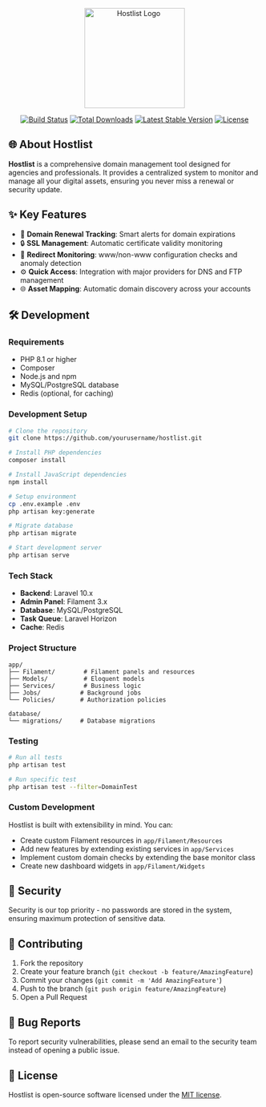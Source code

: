 <p align="center">
<img src="https://avatars.githubusercontent.com/u/186941888?v=4" width="200" alt="Hostlist Logo">
</p>

<p align="center">
<a href="https://github.com/hostlist/actions"><img src="https://github.com/hostlist/hostlist/workflows/tests/badge.svg" alt="Build Status"></a>
<a href="https://packagist.org/packages/hostlist/hostlist"><img src="https://img.shields.io/packagist/dt/hostlist/hostlist" alt="Total Downloads"></a>
<a href="https://packagist.org/packages/hostlist/hostlist"><img src="https://img.shields.io/packagist/v/hostlist/hostlist" alt="Latest Stable Version"></a>
<a href="https://packagist.org/packages/hostlist/hostlist"><img src="https://img.shields.io/packagist/l/hostlist/hostlist" alt="License"></a>
</p>

## 🌐 About Hostlist

**Hostlist** is a comprehensive domain management tool designed for agencies and professionals. It provides a centralized system to monitor and manage all your digital assets, ensuring you never miss a renewal or security update.

## ✨ Key Features

- 🔄 **Domain Renewal Tracking**: Smart alerts for domain expirations
- 🔒 **SSL Management**: Automatic certificate validity monitoring
- 🚦 **Redirect Monitoring**: www/non-www configuration checks and anomaly detection
- ⚙️ **Quick Access**: Integration with major providers for DNS and FTP management
- 🌐 **Asset Mapping**: Automatic domain discovery across your accounts

## 🛠️ Development

### Requirements
- PHP 8.1 or higher
- Composer
- Node.js and npm
- MySQL/PostgreSQL database
- Redis (optional, for caching)

### Development Setup
```bash
# Clone the repository
git clone https://github.com/yourusername/hostlist.git

# Install PHP dependencies
composer install

# Install JavaScript dependencies
npm install

# Setup environment
cp .env.example .env
php artisan key:generate

# Migrate database
php artisan migrate

# Start development server
php artisan serve
```

### Tech Stack
- **Backend**: Laravel 10.x
- **Admin Panel**: Filament 3.x
- **Database**: MySQL/PostgreSQL
- **Task Queue**: Laravel Horizon
- **Cache**: Redis

### Project Structure
```
app/
├── Filament/        # Filament panels and resources
├── Models/          # Eloquent models
├── Services/        # Business logic
├── Jobs/           # Background jobs
└── Policies/       # Authorization policies

database/
└── migrations/     # Database migrations
```

### Testing
```bash
# Run all tests
php artisan test

# Run specific test
php artisan test --filter=DomainTest
```

### Custom Development
Hostlist is built with extensibility in mind. You can:
- Create custom Filament resources in `app/Filament/Resources`
- Add new features by extending existing services in `app/Services`
- Implement custom domain checks by extending the base monitor class
- Create new dashboard widgets in `app/Filament/Widgets`

## 🔐 Security
Security is our top priority - no passwords are stored in the system, ensuring maximum protection of sensitive data.

## 🤝 Contributing
1. Fork the repository
2. Create your feature branch (`git checkout -b feature/AmazingFeature`)
3. Commit your changes (`git commit -m 'Add AmazingFeature'`)
4. Push to the branch (`git push origin feature/AmazingFeature`)
5. Open a Pull Request

## 📝 Bug Reports
To report security vulnerabilities, please send an email to the security team instead of opening a public issue.

## 📜 License
Hostlist is open-source software licensed under the [MIT license](https://opensource.org/licenses/MIT).

